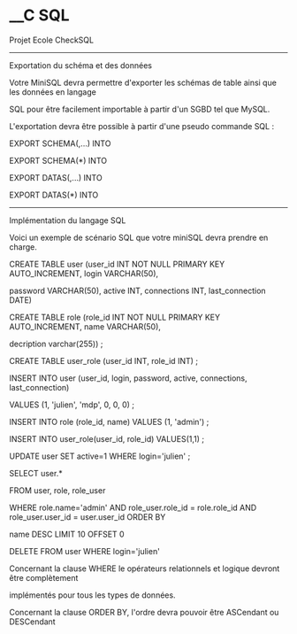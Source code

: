 __C SQL
===

Projet Ecole CheckSQL

-----------------------------------------------------------------------------------------------------------------


Exportation du schéma et des données

Votre MiniSQL devra permettre d'exporter les schémas de table ainsi que les données en langage

SQL pour être facilement importable à partir d'un SGBD tel que MySQL.

L'exportation devra être possible à partir d'une pseudo commande SQL :

EXPORT SCHEMA(<tablename>,<tablename>...) INTO <filename>

EXPORT SCHEMA(*) INTO <filename>

EXPORT DATAS(<tablename>,<tablename>...) INTO <filename>

EXPORT DATAS(*) INTO <filename>

-----------------------------------------------------------------------------------------------------------------


Implémentation du langage SQL

Voici un exemple de scénario SQL que votre miniSQL devra prendre en charge.

CREATE TABLE user (user_id INT NOT NULL PRIMARY KEY AUTO_INCREMENT, login VARCHAR(50),

password VARCHAR(50), active INT, connections INT, last_connection DATE) 

CREATE TABLE role (role_id INT NOT NULL PRIMARY KEY AUTO_INCREMENT, name VARCHAR(50),

decription varchar(255)) ;

CREATE TABLE user_role (user_id INT, role_id INT) ; 

INSERT INTO user (user_id, login, password, active, connections, last_connection) 

VALUES (1, 'julien', 'mdp', 0, 0, 0) ;

INSERT INTO role (role_id, name) VALUES (1, 'admin') ;

INSERT INTO user_role(user_id, role_id) VALUES(1,1) ;

UPDATE user SET active=1 WHERE login='julien' ;

SELECT user.* 

FROM user, role, role_user 

WHERE role.name='admin' AND role_user.role_id = role.role_id AND role_user.user_id = user.user_id ORDER BY

name DESC LIMIT 10 OFFSET 0

DELETE FROM user WHERE login='julien'

Concernant la clause WHERE le opérateurs relationnels et logique devront être complètement

implémentés pour tous les types de données.

Concernant la clause ORDER BY, l'ordre devra pouvoir être ASCendant ou DESCendant

